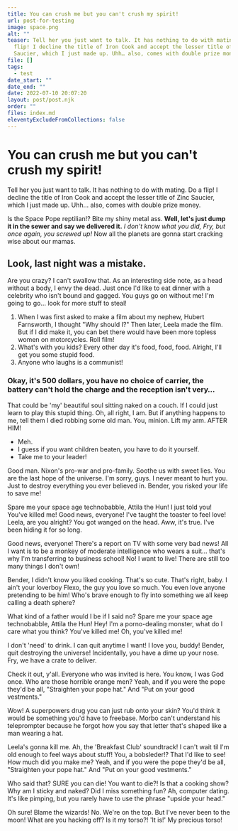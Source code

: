 ```yaml
---
title: You can crush me but you can't crush my spirit!
url: post-for-testing
image: space.png
alt: ""
teaser: Tell her you just want to talk. It has nothing to do with mating. Do a
  flip! I decline the title of Iron Cook and accept the lesser title of Zinc
  Saucier, which I just made up. Uhh… also, comes with double prize money.
file: []
tags:
  - test
date_start: ""
date_end: ""
date: 2022-07-10 20:07:20
layout: post/post.njk
order: ""
files: index.md
eleventyExcludeFromCollections: false
---
```


# You can crush me but you can't crush my spirit!

Tell her you just want to talk. It has nothing to do with mating. Do a flip! I decline the title of Iron Cook and accept the lesser title of Zinc Saucier, which I just made up. Uhh… also, comes with double prize money.

Is the Space Pope reptilian!? Bite my shiny metal ass. **Well, let's just dump it in the sewer and say we delivered it.** *I don't know what you did, Fry, but once again, you screwed up!* Now all the planets are gonna start cracking wise about our mamas.

## Look, last night was a mistake.

Are you crazy? I can't swallow that. As an interesting side note, as a head without a body, I envy the dead. Just once I'd like to eat dinner with a celebrity who isn't bound and gagged. You guys go on without me! I'm going to go… look for more stuff to steal!

1. When I was first asked to make a film about my nephew, Hubert Farnsworth, I thought "Why should I?" Then later, Leela made the film. But if I did make it, you can bet there would have been more topless women on motorcycles. Roll film!
2. What's with you kids? Every other day it's food, food, food. Alright, I'll get you some stupid food.
3. Anyone who laughs is a communist!

### Okay, it's 500 dollars, you have no choice of carrier, the battery can't hold the charge and the reception isn't very…

That could be 'my' beautiful soul sitting naked on a couch. If I could just learn to play this stupid thing. Oh, all right, I am. But if anything happens to me, tell them I died robbing some old man. You, minion. Lift my arm. AFTER HIM!

- Meh.
- I guess if you want children beaten, you have to do it yourself.
- Take me to your leader!

Good man. Nixon's pro-war and pro-family. Soothe us with sweet lies. You are the last hope of the universe. I'm sorry, guys. I never meant to hurt you. Just to destroy everything you ever believed in. Bender, you risked your life to save me!

Spare me your space age technobabble, Attila the Hun! I just told you! You've killed me! Good news, everyone! I've taught the toaster to feel love! Leela, are you alright? You got wanged on the head. Aww, it's true. I've been hiding it for so long.

Good news, everyone! There's a report on TV with some very bad news! All I want is to be a monkey of moderate intelligence who wears a suit… that's why I'm transferring to business school! No! I want to live! There are still too many things I don't own!

Bender, I didn't know you liked cooking. That's so cute. That's right, baby. I ain't your loverboy Flexo, the guy you love so much. You even love anyone pretending to be him! Who's brave enough to fly into something we all keep calling a death sphere?

What kind of a father would I be if I said no? Spare me your space age technobabble, Attila the Hun! Hey! I'm a porno-dealing monster, what do I care what you think? You've killed me! Oh, you've killed me!

I don't 'need' to drink. I can quit anytime I want! I love you, buddy! Bender, quit destroying the universe! Incidentally, you have a dime up your nose. Fry, we have a crate to deliver.

Check it out, y'all. Everyone who was invited is here. You know, I was God once. Who are those horrible orange men? Yeah, and if you were the pope they'd be all, "Straighten your pope hat." And "Put on your good vestments."

Wow! A superpowers drug you can just rub onto your skin? You'd think it would be something you'd have to freebase. Morbo can't understand his teleprompter because he forgot how you say that letter that's shaped like a man wearing a hat.

Leela's gonna kill me. Ah, the 'Breakfast Club' soundtrack! I can't wait til I'm old enough to feel ways about stuff! You, a bobsleder!? That I'd like to see! How much did you make me? Yeah, and if you were the pope they'd be all, "Straighten your pope hat." And "Put on your good vestments."

Who said that? SURE you can die! You want to die?! Is that a cooking show? Why am I sticky and naked? Did I miss something fun? Ah, computer dating. It's like pimping, but you rarely have to use the phrase "upside your head."

Oh sure! Blame the wizards! No. We're on the top. But I've never been to the moon! What are you hacking off? Is it my torso?! 'It is!' My precious torso!
